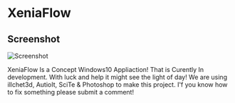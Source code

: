 # XeniaFlow
## Screenshot
![Screenshot](https://github.com/jackrabbit72380/XeniaFlow/blob/main/Xeniaflowiconb.png)

XeniaFlow Is a Concept Windows10 Appliaction! That is Curently In development.
With luck and help it might see the light of day!
We are using illchet3d, AutioIt, SciTe & Photoshop to make this project.
I'f you know how to fix something please submit a comment!
